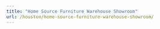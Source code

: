```yaml
---
title: "Home Source Furniture Warehouse Showroom"
url: /houston/home-source-furniture-warehouse-showroom/
---
```

